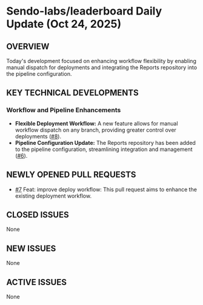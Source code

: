 # Sendo-labs/leaderboard Daily Update (Oct 24, 2025)
## OVERVIEW 
Today's development focused on enhancing workflow flexibility by enabling manual dispatch for deployments and integrating the Reports repository into the pipeline configuration.

## KEY TECHNICAL DEVELOPMENTS

### Workflow and Pipeline Enhancements
*   **Flexible Deployment Workflow:** A new feature allows for manual workflow dispatch on any branch, providing greater control over deployments ([#8](https://github.com/Sendo-labs/leaderboard/pull/8)).
*   **Pipeline Configuration Update:** The Reports repository has been added to the pipeline configuration, streamlining integration and management ([#6](https://github.com/Sendo-labs/leaderboard/pull/6)).

## NEWLY OPENED PULL REQUESTS
*   [#7](https://github.com/Sendo-labs/leaderboard/pull/7) Feat: improve deploy workflow: This pull request aims to enhance the existing deployment workflow.

## CLOSED ISSUES
None

## NEW ISSUES
None

## ACTIVE ISSUES
None
